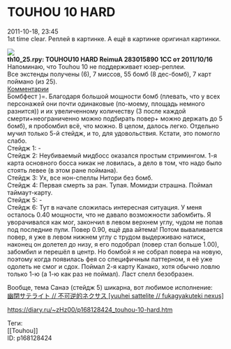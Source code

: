 TOUHOU 10 HARD
===============

   
 2011-10-18, 23:45   
  1st time clear. Реплей в картинке. А ещё в картинке оригинал картинки.   
   
   [![](https://a.radikal.ru/a35/2201/0e/741769ac72ad.jpg)](https://www.pixiv.net/member_illust.php?mode=medium&illust_id=22424670)     
  **th10\_25.rpy: TOUHOU10 HARD ReimuA 283015890 1CC от 2011/10/16**    
  Напоминаю, что Touhou 10 не поддерживает юзер-реплеи.    
 Все экстенды получены (6), 7 миссов, 55 бомб (8 дес-бомб), 7 карт поймано (из 25).   
  [Комментарии](https://zHz00.diary.ru/p168128424.htm?index=1#linkmore168128424m1)      
 Бомбфест )=. Благодаря большой мощности бомб (плевать, что у всех персонажей они почти одинаковые (по-моему, площадь немного разнится)) и их увеличенному количеству (3 после каждой смерти+неограниченно можно подбирать повер+ можно держать до 5 бомб), я пробомбил всё, что можно. В целом, далось легко. Отдельно мучил только 5-й стейдж, и то, для удовольствия. Кстати, это помогло слабо.   
 Стейдж 1: -   
 Стейдж 2: Неубиваемый мидбосс оказался простым стримингом. 1-я карта основного босса никак не ловилась, а дело в том, что надо было стоять левее (в этом ране поймана).   
 Стейдж 3: Ух, все нон-спеллы Нитори без бомб.   
 Стейдж 4: Первая смерть за ран. Тупая. Момидзи страшна. Поймал таймаут-карту.   
 Стейдж 5: -   
 Стейдж 6: Тут в начале сложилась интересная ситуация. У меня осталось 0.40 мощности, что не давало возможности забомбить. Я уворачивался как мог, закончил в левом верхнем углу, чудом не попав под последние пули. Повер 0.90, ещё два айтема! Потом вываливается повер, я уже в левом нижнем углу с трудом выдерживаю натиск, наконец он долетел до низу, я его подобрал (повер стал больше 1.00), забомбил и перешёл в центр. Но бомбой я не собрал повера на новую, поэтому когда появилась фея со специфичным паттерном, я её уже одолеть не смог и сдох. Поймал 2-я карту Канако, хотя обычно ловлю только 1-ю (а 1-ю как раз не поймал). Ласт спелл безобразен.   
     
 Вообще, тема Санаэ (стейдж 5) шикарна, вот любимое исполнение:   
  [幽閉サテライト // 不可逆的ネクサス [yuuhei sattelite // fukagyakuteki nexus]](https://www.youtube.com/watch?v=7htWSpUXuew)    
    
 <https://diary.ru/~zHz00/p168128424_touhou-10-hard.htm>   
   
 Теги:   
 [[Touhou]]   
 ID: p168128424